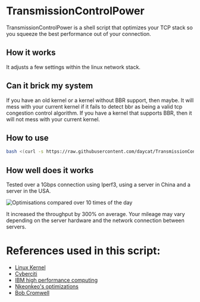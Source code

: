 # TransmissionControlPower
TransmissionControlPower is a shell script that optimizes your TCP stack so you squeeze the best performance out of your connection.

## How it works
It adjusts a few settings within the linux network stack.

## Can it brick my system
If you have an old kernel or a kernel without BBR support, then maybe. It will mess with your current kernel if it fails to detect bbr as being a valid tcp congestion control algorithm. If you have a kernel that supports BBR, then it will not mess with your current kernel.

## How to use
```bash
bash <(curl -s https://raw.githubusercontent.com/daycat/TransmissionControlPower/main/optimise.sh)
```

## How well does it works
Tested over a 1Gbps connection using Iperf3, using a server in China and a server in the USA.

![Optimisations compared over 10 times of the day](https://cdn.jsdelivr.net/gh/daycat/blogimages@main/uPic/20230321ATIRqs.png)

It increased the throughput by 300% on average. Your mileage may vary depending on the server hardware and the network connection between servers.

# References used in this script:
- [Linux Kernel](https://www.kernel.org/doc/Documentation/networking/ip-sysctl.txt)
- [Cyberciti](http://www.cyberciti.biz/faq/linux-tcp-tuning/)
- [IBM high performance computing](https://www.ibm.com/docs/en/aix/7.1?topic=performance-tcp-udp-tuning)
- [Nkeonkeo's optimizations](https://github.com/nkeonkeo/shs)
- [Bob Cromwell](https://cromwell-intl.com/open-source/performance-tuning/tcp.html)
